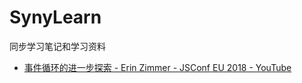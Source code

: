 # SynyLearn
同步学习笔记和学习资料



- [事件循环的进一步探索 - Erin Zimmer - JSConf EU 2018 - YouTube](https://www.youtube.com/watch?v=u1kqx6AenYw&t=853s)

